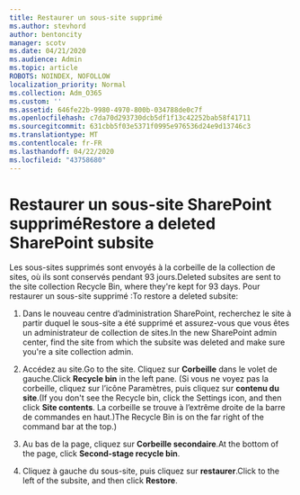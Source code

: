 ```yaml
---
title: Restaurer un sous-site supprimé
ms.author: stevhord
author: bentoncity
manager: scotv
ms.date: 04/21/2020
ms.audience: Admin
ms.topic: article
ROBOTS: NOINDEX, NOFOLLOW
localization_priority: Normal
ms.collection: Adm_O365
ms.custom: ''
ms.assetid: 646fe22b-9980-4970-800b-034788de0c7f
ms.openlocfilehash: c7da70d293730dcb5df1f13c42252bab58f41711
ms.sourcegitcommit: 631cbb5f03e5371f0995e976536d24e9d13746c3
ms.translationtype: MT
ms.contentlocale: fr-FR
ms.lasthandoff: 04/22/2020
ms.locfileid: "43758680"
---
```

# <a name="restore-a-deleted-sharepoint-subsite"></a><span data-ttu-id="b9159-102">Restaurer un sous-site SharePoint supprimé</span><span class="sxs-lookup"><span data-stu-id="b9159-102">Restore a deleted SharePoint subsite</span></span>

<span data-ttu-id="b9159-103">Les sous-sites supprimés sont envoyés à la corbeille de la collection de sites, où ils sont conservés pendant 93 jours.</span><span class="sxs-lookup"><span data-stu-id="b9159-103">Deleted subsites are sent to the site collection Recycle Bin, where they're kept for 93 days.</span></span> <span data-ttu-id="b9159-104">Pour restaurer un sous-site supprimé :</span><span class="sxs-lookup"><span data-stu-id="b9159-104">To restore a deleted subsite:</span></span>
  
1. <span data-ttu-id="b9159-105">Dans le nouveau centre d’administration SharePoint, recherchez le site à partir duquel le sous-site a été supprimé et assurez-vous que vous êtes un administrateur de collection de sites.</span><span class="sxs-lookup"><span data-stu-id="b9159-105">In the new SharePoint admin center, find the site from which the subsite was deleted and make sure you're a site collection admin.</span></span> 
    
2. <span data-ttu-id="b9159-106">Accédez au site.</span><span class="sxs-lookup"><span data-stu-id="b9159-106">Go to the site.</span></span> <span data-ttu-id="b9159-107">Cliquez sur **Corbeille** dans le volet de gauche.</span><span class="sxs-lookup"><span data-stu-id="b9159-107">Click **Recycle bin** in the left pane.</span></span> <span data-ttu-id="b9159-108">(Si vous ne voyez pas la corbeille, cliquez sur l’icône Paramètres, puis cliquez sur **contenu du site**.</span><span class="sxs-lookup"><span data-stu-id="b9159-108">(If you don't see the Recycle bin, click the Settings icon, and then click **Site contents**.</span></span> <span data-ttu-id="b9159-109">La corbeille se trouve à l’extrême droite de la barre de commandes en haut.)</span><span class="sxs-lookup"><span data-stu-id="b9159-109">The Recycle Bin is on the far right of the command bar at the top.)</span></span>
    
3. <span data-ttu-id="b9159-110">Au bas de la page, cliquez sur **Corbeille secondaire**.</span><span class="sxs-lookup"><span data-stu-id="b9159-110">At the bottom of the page, click **Second-stage recycle bin**.</span></span>
    
4. <span data-ttu-id="b9159-111">Cliquez à gauche du sous-site, puis cliquez sur **restaurer**.</span><span class="sxs-lookup"><span data-stu-id="b9159-111">Click to the left of the subsite, and then click **Restore**.</span></span>
    

